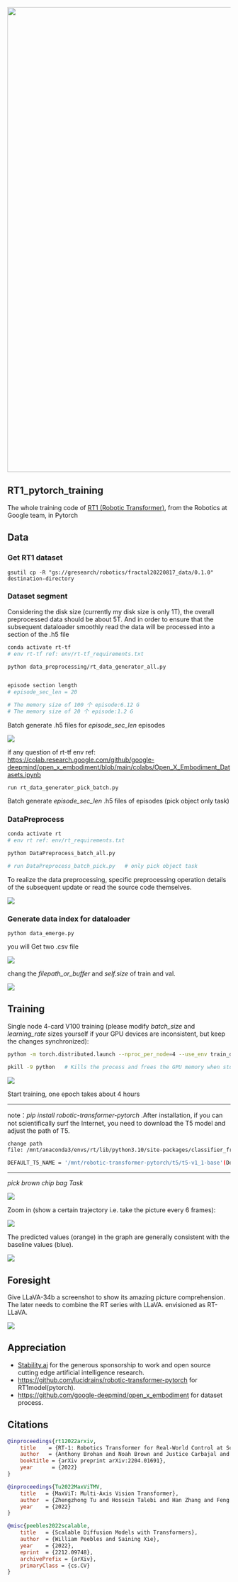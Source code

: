 

<img src="./images/rt1.png" width="1050px"></img>

## RT1_pytorch_training

The whole training code of <a href="https://ai.googleblog.com/2022/12/rt-1-robotics-transformer-for-real.html">RT1 (Robotic Transformer)</a>, from the Robotics at Google team, in Pytorch

## Data

### Get RT1 dataset

```
gsutil cp -R "gs://gresearch/robotics/fractal20220817_data/0.1.0" destination-directory
```

### Dataset segment

Considering the disk size (currently my disk size is only 1T), the overall preprocessed data should be about 5T. And in order to ensure that the subsequent dataloader smoothly read the data will be processed into a section of the .h5 file

```bash
conda activate rt-tf
# env rt-tf ref: env/rt-tf_requirements.txt

python data_preprocessing/rt_data_generator_all.py


episode section length
# episode_sec_len = 20   

# The memory size of 100 个 episode:6.12 G
# The memory size of 20 个 episode:1.2 G
```

Batch generate .h5 files for *episode_sec_len* episodes 

<img src="./images/Snipaste_2024-04-12_16-06-32.jpg" ></img>

if any question of rt-tf env  ref: https://colab.research.google.com/github/google-deepmind/open_x_embodiment/blob/main/colabs/Open_X_Embodiment_Datasets.ipynb

```
run rt_data_generator_pick_batch.py
```

Batch generate *episode_sec_len* .h5 files of episodes (pick object only task)

### DataPreprocess

```bash
conda activate rt
# env rt ref: env/rt_requirements.txt

python DataPreprocess_batch_all.py

# run DataPreprocess_batch_pick.py   # only pick object task
```

To realize the data preprocessing, specific preprocessing operation details of the subsequent update or read the source code themselves.



<img src="./images/Snipaste_2024-04-12_16-21-17.jpg" ></img>



### Generate data index for dataloader

```
python data_emerge.py
```

you will Get two .csv file

<img src="./images/00000001.jpg" ></img>

chang the *filepath_or_buffer* and *self.size* of train and val.

<img src="./images/Snipaste_2024-04-12_16-25-35.jpg" ></img>



## Training

Single node 4-card V100 training (please modify *batch_size* and *learning_rate* sizes yourself if your GPU devices are inconsistent, but keep the changes synchronized):

```bash
python -m torch.distributed.launch --nproc_per_node=4 --use_env train_ddp.py

pkill -9 python   # Kills the process and frees the GPU memory when stopped abnormally
```

<img src="./images/Snipaste_2024-04-12_16-31-01.jpg" ></img>

Start training, one epoch takes about 4 hours

------

note：*pip install robotic-transformer-pytorch* .After installation, if you can not scientifically surf the Internet, you need to download the T5 model and adjust the path of T5.

```bash
change path
file: /mnt/anaconda3/envs/rt/lib/python3.10/site-packages/classifier_free_guidance_pytorch/t5.py

DEFAULT_T5_NAME = '/mnt/robotic-transformer-pytorch/t5/t5-v1_1-base'(Downloaded model file address)
```

------

*pick brown chip bag Task*

<img src="./images/20240412163329.jpg" ></img>

Zoom in (show a certain trajectory i.e. take the picture every 6 frames):

<img src="./images/Snipaste_2024-04-12_16-34-05.jpg" ></img>

The predicted values (orange) in the graph are generally consistent with the baseline values (blue).

<img src="./images/Snipaste_2024-04-12_16-34-23.jpg" ></img>



## Foresight

Give LLaVA-34b a screenshot to show its amazing picture comprehension. The later needs to combine the RT series with LLaVA. envisioned as RT-LLaVA.

<img src="./images/Snipaste_2024-04-02_16-26-34.jpg" ></img>

## Appreciation

- <a href="https://stability.ai/">Stability.ai</a> for the generous sponsorship to work and open source cutting edge artificial intelligence research.
- https://github.com/lucidrains/robotic-transformer-pytorch for RT1model(pytorch).
- https://github.com/google-deepmind/open_x_embodiment for dataset process.

## Citations

```bibtex
@inproceedings{rt12022arxiv,
    title    = {RT-1: Robotics Transformer for Real-World Control at Scale},
    author   = {Anthony Brohan and Noah Brown and Justice Carbajal and  Yevgen Chebotar and Joseph Dabis and Chelsea Finn and Keerthana Gopalakrishnan and Karol Hausman and Alex Herzog and Jasmine Hsu and Julian Ibarz and Brian Ichter and Alex Irpan and Tomas Jackson and  Sally Jesmonth and Nikhil Joshi and Ryan Julian and Dmitry Kalashnikov and Yuheng Kuang and Isabel Leal and Kuang-Huei Lee and  Sergey Levine and Yao Lu and Utsav Malla and Deeksha Manjunath and  Igor Mordatch and Ofir Nachum and Carolina Parada and Jodilyn Peralta and Emily Perez and Karl Pertsch and Jornell Quiambao and  Kanishka Rao and Michael Ryoo and Grecia Salazar and Pannag Sanketi and Kevin Sayed and Jaspiar Singh and Sumedh Sontakke and Austin Stone and Clayton Tan and Huong Tran and Vincent Vanhoucke and Steve Vega and Quan Vuong and Fei Xia and Ted Xiao and Peng Xu and Sichun Xu and Tianhe Yu and Brianna Zitkovich},
    booktitle = {arXiv preprint arXiv:2204.01691},
    year      = {2022}
}
```

```bibtex
@inproceedings{Tu2022MaxViTMV,
    title   = {MaxViT: Multi-Axis Vision Transformer},
    author  = {Zhengzhong Tu and Hossein Talebi and Han Zhang and Feng Yang and Peyman Milanfar and Alan Conrad Bovik and Yinxiao Li},
    year    = {2022}
}
```

```bibtex
@misc{peebles2022scalable,
    title   = {Scalable Diffusion Models with Transformers},
    author  = {William Peebles and Saining Xie},
    year    = {2022},
    eprint  = {2212.09748},
    archivePrefix = {arXiv},
    primaryClass = {cs.CV}
}
```
